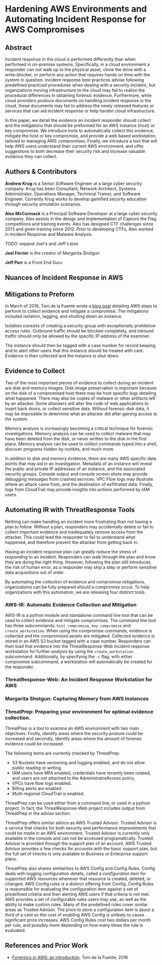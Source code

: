 # Hardening AWS Environments and Automating Incident Response for AWS Compromises

## Abstract
Incident response in the cloud is performed differently than when performed in on-premise systems. Specifically, in a cloud environment a responder can not walk up to the physical asset, clone the drive with a write-blocker, or perform any action that requires hands on time with the system in question. Incident response best practices advise following predefined practiced procedures when dealing with a security incident, but organizations moving infrastructure to the cloud may fail to realize the procedural differences in obtaining forensic evidence. Furthermore, while cloud providers produce documents on handling incident response in the cloud, these documents may fail to address the newly released features or services that can aid incident response or help harden cloud infrastructure.

In this paper, we detail the evidence an incident responder should collect and the mitigations that should be preformed for an AWS instance (host) or key compromise. We introduce tools to automatically collect this evidence, mitigate the host or key compromise, and provide a web based workstation, tailored to managing AWS compromises. Finally, we introduce a tool that will help AWS users understand their current AWS environment, and offer suggestions to both decrease their security risk and increase valuable evidence they can collect.

## Authors & Contributors
**Andrew Krug** is a Senior Software Engineer at a large cyber security company. Krug has been Consultant, Network Architect, Systems Administrator, Operations Manager, Technical Trainer, and Software Engineer. Currently Krug works to develop gamified security education through security simulation scenarios.

**Alex McCormack** is a Principal Software Developer at a large cyber security company. Alex assists in the design and implementation of Capture the Flag competitions and training events. Alex has designed CTF challenges since 2013 and given training since 2012. Prior to developing CTFs, Alex worked in Incident Response and Malware Analysis.

TODO: expand Joel's and Jeff's bios

**Joel Ferrier** is the creator of Margarita Shotgun

**Jeff Parr** is a Front End Guru



## Nuances of Incident Response in AWS


## Mitigations to Preform
In March of 2016, Toni de la Fuente wrote a [blog post][blyx] detailing AWS steps to perform to collect evidence and mitigate a compromise. The mitigations included isolation, tagging, and shutting down an instance.

Isolation consists of creating a security group with exceptionally prohibitive access rules. Outbound traffic should be blocked completely, and inbound traffic should only be allowed by the specific IP address of the examiner.

The instance should then be tagged with a case number for record keeping and to alert other users that this instance should be treated with care. Evidence is then collected and the instance is shut down.

## Evidence to Collect
Two of the most important pieces of evidence to collect during an incident are disk and memory images. Disk image preservation is important because on the disk of a compromised host there may be host specific logs detailing what happened. There may also be copies of malware or other artifacts left by an attacker. Some attackers will alter the code of web applications to insert back doors, or collect sensitive data. Without forensic disk data, it may be impossible to determine what an attacker did after gaining access to the system.

Memory analysis is increasingly becoming a critical technique for forensic investigations. Memory analysis can be used to collect malware that may have been deleted from the disk, or never written to the disk in the first place. Memory analysis can be used to collect commands typed into a shell, discover programs hidden by rootkits, and much more.

In addition to disk and memory evidence, there are many AWS specific data points that may aid in an investigation. Metadata of an instance will reveal the public and private IP addresses of an instance, and the associated security groups. Console output and console screen shots may provide debugging messages from crashed services. VPC Flow logs may illustrate where an attack came from, and the destination of exfiltrated data. Finally, logs from CloudTrail may provide insights into actions performed by IAM users.


## Automating IR with ThreatResponse Tools

Nothing can make handling an incident more frustrating than not having a plan to follow. Without a plan, responders may accidentally delete or fail to collect important evidence and inadequately remove access from the attacker. This could lead the responder to fail to understand what happened, and therefore prevent the attacker from getting back in.

Having an incident response plan can greatly reduce the stress of responding to an incident. Responders can walk through the plan and know they are doing the right thing. However, following the plan still introduces the risk of human error, as a responder may skip a step or perform sensitive data acquisitions out of order.

By automating the collection of evidence and compromise mitigations, organizations can be fully prepared should a compromise occur. To help organizations with this automation, we are releasing four distinct tools.

### AWS-IR: Automatic Evidence Collection and Mitigation

AWS-IR is a python module and standalone command line tool that can be used to collect evidence and mitigate compromises. The command line tool has three subcommands: `host_compromise`, `key_compromise` and `create_workstation`. When using the compromise commands, evidence is collected and the compromised assets are mitigated. Collected evidence is stored in an AWS S3 bucket tagged with a case number. Responders can then load that evidence into the ThreatResponse-Web incident response workstation for further analysis by using the `create_workstation` subcommand. Additionally, by specifying the `-c` flag, with either compromise subcommand, a workstation will automatically be created for the responder.

### ThreatResponse-Web: An Incident Response Workstation for AWS

### Margarita Shotgun: Capturing Memory from AWS Instances

### ThreatPrep: Preparing your environment for optimal evidence collection.

ThreatPrep is a tool to examine an AWS environment with two main objectives. Firstly, identify areas where the security posture could be increased and secondly, identify areas where the amount of forensic evidence could be increased.

The following items are currently checked by ThreatPrep:

 - S3 Buckets have versioning and logging enabled, and do not allow public reading or writing.
 - IAM users have MFA enabled, credentials have recently been rotated, and users are not attached to the AdministratorAccess policy.
 - VPCs have flow logs enabled.
 - Billing alerts are enabled.
 - Multi-regional CloudTrail is enabled.

ThreatPrep can be used either from a command line, or used in a python project. In fact, the ThreatResponse-Web project includes output from ThreatPrep in the advise section.

ThreatPrep offers similar advice as AWS Trusted Advisor. Trusted Advisor is a service that checks for both security and performance improvements that could be made in an AWS environment. Trusted Advisor is currently only available in the console and can not be accessed programatically. Trusted Advisor is provided through the support plan of an account. AWS Trusted Advisor provides a few checks for accounts with the basic support plan, but the full set of checks is only available to Business or Enterprise support plans.

ThreatPrep also shares similarities to AWS Config and Config Rules. Config deals with logging configuration details, called  a *configuration item* for supported AWS resources whenever that resource is created, deleted, or changed. AWS Config rules is a distinct offering from Config. Config Rules is responsible for evaluating the configuration item against a set of predefined criteria and then alerting AWS users if that criteria is not met. AWS provides a set of configurable rules users may use, as well as the ability to make custom rules. Many of the predefined rules cover similar areas as Trusted Advisor. The price to store a configuration item is about a third of a cent so the cost of enabling AWS Config is unlikely to cause significant price increases. AWS Config Rules cost two dollars per month per rule, and possibly more depending on how many times the rule is evaluated.





## References and Prior Work

 - [Forensics in AWS: an introduction][blyx]. Toni de la Fuente, 2016


[blyx]: http://blyx.com/2016/03/11/forensics-in-aws-an-introduction/
